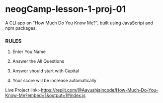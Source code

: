 # neogCamp-lesson-1-proj-01
A CLI app on "How Much Do You Know Me?", built using JavaScript and npm packages.

### RULES
1. Enter You Name

2. Answer the All Questions

3. Answer should start with Capital

4. Your score will be increase automatically

Live Project link:-https://replit.com/@Aayushjaincode/How-Much-Do-You-Know-Me?embed=1&output=1#index.js
